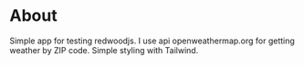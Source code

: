 # About

Simple app for testing redwoodjs.
I use api openweathermap.org for getting weather by ZIP code.
Simple styling with Tailwind.

